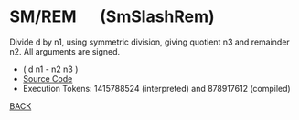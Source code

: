 # SM/REM &emsp; (SmSlashRem)
Divide d by n1, using symmetric division, giving quotient n3 and remainder n2. All arguments are signed.
* ( d n1 - n2 n3 )
* [Source Code](../words/core/SmSlashRem.cs)
* Execution Tokens: 1415788524 (interpreted) and 878917612 (compiled)


[BACK](builtins.md#SmSlashRem)
